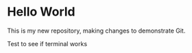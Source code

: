 # Hello World

This is my new repository, making changes to demonstrate Git.

Test to see if terminal works
